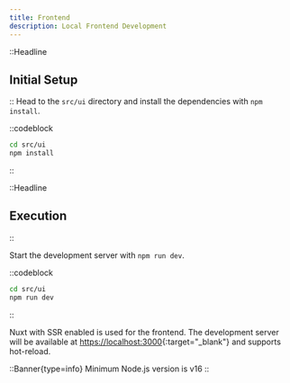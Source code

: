 ```yaml
---
title: Frontend
description: Local Frontend Development
---
```


::Headline

## Initial Setup

::
Head to the `src/ui` directory and install the dependencies with `npm install`.

::codeblock

```bash
cd src/ui
npm install
```

::

::Headline

## Execution

::

Start the development server with `npm run dev`.

::codeblock

```bash
cd src/ui
npm run dev
```

::

Nuxt with SSR enabled is used for the frontend. The development server will be available at [https://localhost:3000](https://localhost:3000){:target="_blank"} and supports hot-reload.

::Banner{type=info}
Minimum Node.js version is v16
::
